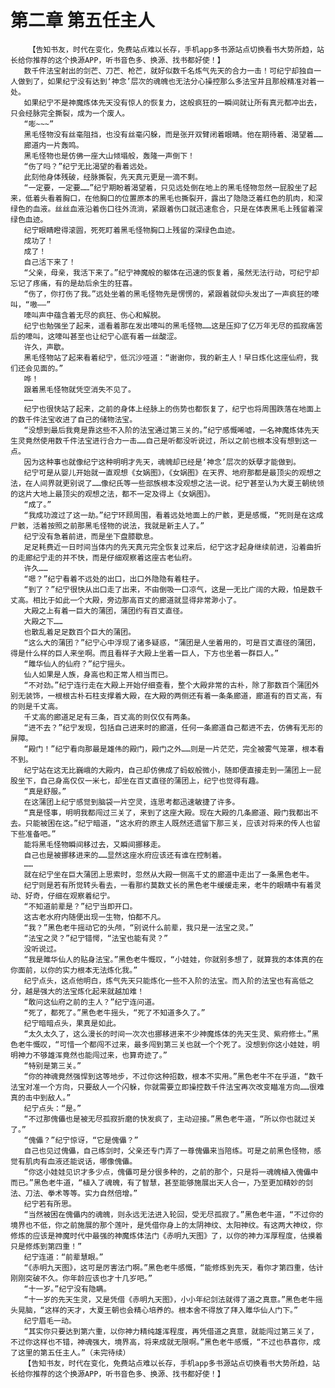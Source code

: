 # 第二章 第五任主人
        【告知书友，时代在变化，免费站点难以长存，手机app多书源站点切换看书大势所趋，站长给你推荐的这个换源APP，听书音色多、换源、找书都好使！】
       数千件法宝射出的剑芒、刀芒、枪芒，就好似数千名炼气先天的合力一击！可纪宁却独自一人做到了，如果纪宁没有达到‘神念’层次的魂魄也无法分心操控那么多法宝并且那般精准对着一处。
       如果纪宁不是神魔炼体先天没有惊人的恢复力，这般疯狂的一瞬间就让所有真元都冲出去，只会经脉完全撕裂，成为一个废人。
       “嘭~~~”
       黑毛怪物没有丝毫阻挡，也没有丝毫闪躲，而是张开双臂闭着眼睛。他在期待着、渴望着……
       廊道内一片轰鸣。
       黑毛怪物也是仿佛一座大山倾塌般，轰隆一声倒下！
       “伤了吗？”纪宁无比渴望的看着远处。
       此刻他身体残破，经脉撕裂，先天真元更是一滴不剩。
       “一定要，一定要……”纪宁期盼着渴望着，只见远处倒在地上的黑毛怪物忽然一屁股坐了起来，低着头看着胸口，在他胸口的位置原本的黑毛也撕裂开，露出了隐隐泛着红色的肌肉，和深绿色的血液。丝丝血液沿着伤口往外流淌，紧跟着伤口就迅速愈合，只是在体表黑毛上残留着深绿色血迹。
       纪宁眼睛瞪得滚圆，死死盯着黑毛怪物胸口上残留的深绿色血迹。
       成功了！
       成了！
       自己活下来了！
       “父亲，母亲，我活下来了。”纪宁神魔般的躯体在迅速的恢复着，虽然无法行动，可纪宁却忘记了疼痛，有的是劫后余生的狂喜。
       “伤了，你打伤了我。”远处坐着的黑毛怪物先是愣愣的，紧跟着就仰头发出了一声疯狂的嚎叫，“嗷——”
       嚎叫声中蕴含着无尽的疯狂、伤心和解脱。
       纪宁也勉强坐了起来，遥看着那在发出嚎叫的黑毛怪物……这是压抑了亿万年无尽的孤寂痛苦后的嚎叫，这嚎叫甚至也让纪宁心底有着一丝酸涩。
       许久，声歇。
       黑毛怪物站了起来看着纪宁，低沉沙哑道：“谢谢你，我的新主人！早日炼化这座仙府，我们还会见面的。”
       哗！
       跟着黑毛怪物就凭空消失不见了。
       ……
       纪宁也很快站了起来，之前的身体上经脉上的伤势也都恢复了，纪宁也将周围跌落在地面上的数千件法宝收进了自己的储物法宝。
       “没想到最后我竟是靠这些不入阶的法宝通过第三关的。”纪宁感慨唏嘘，一名神魔炼体先天生灵竟然使用数千件法宝进行合力一击……自己是听都没听说过，所以之前也根本没有想到这一点。
       因为这种事也就像纪宁这种明明才先天，魂魄却已经是‘神念’层次的妖孽才能做到。
       纪宁可是从婴儿开始就一直观想《女娲图》，《女娲图》在天界、地府那都是最顶尖的观想之法，在人间界就更别说了……像纪氏等一些部族根本没观想之法一说。纪宁甚至认为大夏王朝统领的这片大地上最顶尖的观想之法，都不一定及得上《女娲图》。
       “成了。”
       “我成功渡过了这一劫。”纪宁环顾周围，看着远处地面上的尸骸，更是感慨，“死则是在这成尸骸，活着按照之前那黑毛怪物的说法，我就是新主人了。”
       纪宁没有急着前进，而是坐下盘膝歇息。
       足足耗费近一日时间当体内的先天真元完全恢复过来后，纪宁这才起身继续前进，沿着曲折的走廊纪宁走的并不快，而是仔细观察着这座古老仙府。
       许久……
       “嗯？”纪宁看着不远处的出口，出口外隐隐有着柱子。
       “到了？”纪宁很快从出口走了出来，不由倒吸一口凉气，这是一无比广阔的大殿，怕是数千丈高。相比于如此一个大殿，旁边那高百丈的廊道就显得非常渺小了。
       大殿之上有着一巨大的蒲团，蒲团约有百丈直径。
       大殿之下……
       也散乱着足足数百个巨大的蒲团。
       “这么大的蒲团？”纪宁心中浮现了诸多疑惑，“蒲团是人坐着用的，可是百丈直径的蒲团，得是什么样的巨人来坐啊。而且看样子大殿上坐着一巨人，下方也坐着一群巨人。”
       “雎华仙人的仙府？”纪宁摇头。
       仙人如果是人族，身高也和正常人相当而已。
       “不对劲。”纪宁连行走在大殿上开始仔细查看，整个大殿非常的古朴，除了那数百个蒲团外别无装饰，一根根古朴石柱支撑着大殿，在大殿的两侧还有着一条条廊道，廊道有的百丈高，有的则是千丈高。
       千丈高的廊道足足有三条，百丈高的则仅仅有两条。
       “进不去？”纪宁发现，包括自己进来时的廊道，任何一条廊道自己都进不去，仿佛有无形的屏障。
       “殿门！”纪宁看向那最是雄伟的殿门，殿门之外……则是一片茫茫，完全被雾气笼罩，根本看不到。
       纪宁站在这无比巍峨的大殿内，自己却仿佛成了蚂蚁般微小，随即便直接走到一蒲团上一屁股坐下，自己身高仅仅一米七，却坐在百丈直径的蒲团上，纪宁也觉得有趣。
       “真是舒服。”
       在这蒲团上纪宁感觉到脑袋一片空灵，连思考都迅速敏捷了许多。
       “真是怪事，明明我都闯过三关了，来到了这座大殿。现在大殿的几条廊道、殿门我都出不去。只能被困在这。”纪宁暗道，“这水府的原主人既然还遗留下那三关，应该对将来的传人也留下些准备吧。”
       能将黑毛怪物瞬间移过去，又瞬间挪移走。
       自己也是被挪移进来的……显然这座水府应该还有谁在控制着。
       ……
       就在纪宁坐在巨大蒲团上思索时，忽然从大殿一侧高千丈的廊道中走出了一条黑色老牛。
       纪宁则是若有所觉转头看去，一看那约莫数丈长的黑色老牛缓缓走来，老牛的眼睛中有着灵动、好奇，仔细在观察着纪宁。
       “不知道前辈是？”纪宁当即开口。
       这古老水府内随便出现一生物，怕都不凡。
       “我？”黑色老牛摇动它的头颅，“别说什么前辈，我只是一法宝之灵。”
       “法宝之灵？”纪宁错愕，“法宝也能有灵？”
       没听说过。
       “我是雎华仙人的贴身法宝。”黑色老牛慨叹，“小娃娃，你就别多想了，就算我的本体真的在你面前，以你的实力根本无法炼化我。”
       纪宁点头，这点他明白，炼气先天只能炼化一些不入阶的法宝。而入阶的法宝也有高低之分，越是强大的法宝炼化起来就越加难！
       “敢问这仙府之前的主人？”纪宁连问道。
       “死了，都死了。”黑色老牛摇头，“死了不知道多久了。”
       纪宁暗暗点头，果真是如此。
       “太久太久了，这么漫长的时间一次次也挪移进来不少神魔炼体的先天生灵、紫府修士。”黑色老牛慨叹，“可惜一个都闯不过来，最多闯到第三关也就一个个死了。没想到你这小娃娃，明明神力不够雄浑竟然也能闯过来，也算奇迹了。”
       “特别是第三关。”
       “你的神魂竟然强悍到这等地步，不过你这种招数，根本不实用。”黑色老牛不在乎道，“数千法宝对准一个方向，只要敌人一个闪躲，你就需要立即操控数千件法宝再次改变瞄准方向……很难真的击中到敌人。”
       纪宁点头：“是。”
       “不过那傀儡也是被无尽孤寂折磨的快发疯了，主动迎接。”黑色老牛道，“所以你也就过关了。”
       “傀儡？”纪宁惊讶，“它是傀儡？”
       自己也见过傀儡，自己练剑时，父亲还专门弄了一尊傀儡来当陪练。可是之前黑色怪物，感觉有肌肉有血液还能说话，哪像傀儡。
       “你这小娃娃见识才多少点，傀儡可是分很多种的，之前的那个，只是将一魂魄植入傀儡中而已。”黑色老牛道，“植入了魂魄，有了智慧，甚至能够施展出天人合一，乃至更加精妙的剑法、刀法、拳术等等。实力自然倍增。”
       纪宁若有所思。
       “当然被困在傀儡内的魂魄，则永远无法进入轮回，受无尽孤寂了。”黑色老牛道，“不过你的境界也不低，你之前施展的那个莲叶，是凭借你身上的太阴神纹、太阳神纹。有这两大神纹，你修炼的应该是神魔时代中最强的神魔炼体法门《赤明九天图》了，以你的神力浑厚程度，估摸着只是修炼到第四重！”
       纪宁连道：“前辈慧眼。”
       “《赤明九天图》，这可是厉害法门啊。”黑色老牛感慨，“能修炼到先天，看你才第四重，估计刚刚突破不久。你年龄应该也才十几岁吧。”
       “十一岁。”纪宁没有隐瞒。
       “十一岁的先天生灵，又是凭借《赤明九天图》，小小年纪剑法就得了道之真意。”黑色老牛摇头晃脑，“这样的天才，大夏王朝也会精心培养的。根本舍不得放了拜入雎华仙人门下。”
       纪宁眉毛一动。
       “其实你只要达到第六重，以你神力精纯雄浑程度，再凭借道之真意，就能闯过第三关了，不过你这样也不错，神魂强大，境界高，将来成就无限啊。”黑色老牛感慨，“不过也恭喜你，成了这里的第五任主人。”（未完待续）
       【告知书友，时代在变化，免费站点难以长存，手机app多书源站点切换看书大势所趋，站长给你推荐的这个换源APP，听书音色多、换源、找书都好使！】